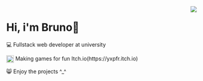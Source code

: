 <img align="right" src="https://github-readme-stats.vercel.app/api/top-langs/?username=brunopstephan&theme=dracula">
<h1 align="left">Hi, i'm Bruno👋</h1>
<p align="left">💻 Fullstack web developer at university</p>
<p align="left"><img width="20px" align="center" src="https://static.itch.io/images/itchio-textless-black.svg"> Making games for fun Itch.io(https://yxpfr.itch.io)</p>
<p align="left">😸 Enjoy the projects ^_^</p>




